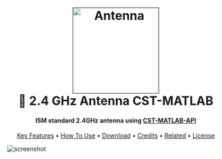 <h1 align="center">
  <br>
  <a href=""><img src="https://i.ibb.co/VcD9c1w8/Logo.png" alt="Antenna" width="200"></a>
  <br>
   📡 2.4 GHz Antenna CST-MATLAB
  <br>
  <h4 align="center">ISM standard 2.4GHz antenna using <a href="" target="_blank">CST-MATLAB-API</a></h4>
</h1>

<p align="center">
  <a href="#key-features">Key Features</a> •
  <a href="#how-to-use">How To Use</a> •
  <a href="#download">Download</a> •
  <a href="#credits">Credits</a> •
  <a href="#related">Related</a> •
  <a href="#license">License</a>
</p>

![screenshot](https://raw.github.com/DarkSoulEngineer/CST-MATLAB-2.4Ghz-Antenna/tree/main/images)

